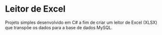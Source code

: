 # Leitor de Excel

Projeto simples desenvolvido em C# a fim de criar um leitor de Excel (XLSX) que transpõe os dados para a base de dados MySQL.
